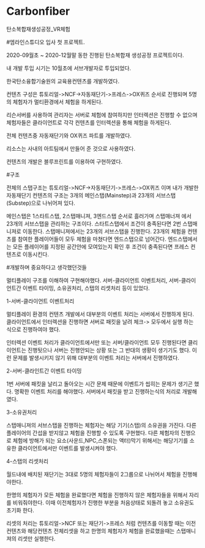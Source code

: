 # Carbonfiber
탄소복합재생성공정_VR체험

#엠라인스튜디오 입사 첫 프로젝트.

2020-09월초 ~ 2020-12월말 동한 진행된 탄소복합재 생성공정 프로젝트이다. 

내 개발 투입 시기는 10월초에 서브개발자로 투입되었다. 

한국탄소융합기술원의 교육용컨텐츠를 개발하였다. 

컨텐츠 구성은 튜토리얼->NCF->자동재단기->프레스->OX퀴즈 순서로 진행되며 5명의 체험자가 멀티환경에서 체험을 하게된다.  

리슨서버를 사용하여 관리자는 서버로 체험에 참여하지만 인터렉션은 진행할 수 없으며 체험자들은 클라이언트로 각각 컨텐츠를 인터렉션을 통해 체험을 하게된다. 

전체 컨텐츠중 자동재단기와 OX퀴즈 파트를 개발하였다.  

리소스는 사내의 아트팀에서 만들어 준 것으로 사용하였다. 

컨텐츠의 개발은 블루프린트를 이용하여 구현하였다. 

#구조

전체의 스탭구조는 튜토리얼->NCF->자동재단기->프레스->OX퀴즈 이며
내가 개발한 자동재단기 컨텐츠의 구조는 3개의 메인스탭(Mainstep)과 23개의 서브스탭(Substep)으로 나뉘어져 있다.

메인스탭은 1스타트스탭, 2스탭매니져, 3엔드스탭 순서로 흘러가며 스탭매너져 에서 23개의 서브스탭을 관리하는 구조이다.
스타트스탭에서 조건이 충족된다면 2번 스탭매니져로 이동한다.
스탭매니져에서는 23개의 서브스탭을 진행한다. 23개의 체험을 컨텐츠를 참여한 플레이어들이 모두 체험을 마쳤다면 엔드스탭으로 넘어간다.
엔드스탭에서는 모든 플레이어를 지정된 공간안에 모여있는지 확인 후 조건이 충족된다면 프레스 컨텐츠로 이동시킨다.

#개발하며 중요하다고 생각했던것들

멀티플레이 구조를 이해하여 구현해야했다.
서버-클라이언트 이벤트처리, 서버-클라이언트간 이벤트 타이밍, 소유권처리, 스탭의 리셋처리 등이 있었다.

1-서버-클라이언트 이벤트처리

멀티플레이 환경의 컨텐츠 개발에서 대부분의 이벤트 처리는 서버에서 진행하게 된다. 클라이언트에서 인터렉션을 진행하면 서버로 패킷을 날려 체크-> 모두에서 실행 하는 식으로 진행하여야 했다.

인터렉션 이벤트 처리가 클라이언트에서만 또는 서버/클라이언트 모두 진행된다면 클리이언트는 진행됫으나 서버는 진행안되는 상황 또는 그 반대의 생황이 생기기도 했다. 이런 문제를 발생시키지 않기 위해 대부분의 이벤트 처리는 서버에서 진행하였다.

2-서버-클라인트간 이벤트 타이밍

1번 서버에 패킷을 날리고 돌아오는 시간 문제 때문에 이벤트가 씹히는 문제가 생기곤 했다. 명확한 이벤트 처리를 해야했다. 서버에서 패킷을 받고 진행하는식의 처리로 개발해였다.

3-소유권처리

스탭매니져의 서브스탭을 진행하는 체험자는 해당 기기(스탭)의 소유권을 가진다. 다른 플레이어의 간섭을 받지않고 체험을 진행할 수 있도록 구현했다.
다른 체험자의 진행으로 체험에 방해가 되는 요소(사운드,NPC,스폰되는 액터)막기 위해서는 해당기기를 소유한 클라이언트에서만 이벤트를 발생시켜야 했다.

4-스탭의 리셋처리

월드내에 배치된 재단기는 3대로 5명의 체험자들이 2그룹으로 나뉘어서 체험을 진행해야한다.

한명의 체험자가 모든 체험을 완료했다면 체험을 진행하지 않은 체험자들을 위해서 자리를 비워줘야한다. 이때 이전체험자가 진행한 부분을 처음상태로 되돌려 놓고 소유권도 초기화 한다.

리셋의 처리는 튜토리얼->NCF 또는 재단기->프레스 처럼 컨텐츠를 이동할 때는 이전컨텐츠와 해당컨텐츠 전체리셋을 하고 한명의 체험자가 체험을 완료했을때는 스탭매니져의 리셋만 실행한다.
